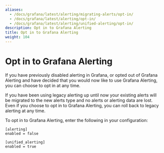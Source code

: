 ```yaml
---
aliases:
  - /docs/grafana/latest/alerting/migrating-alerts/opt-in/
  - /docs/grafana/latest/alerting/opt-in/
  - /docs/grafana/latest/alerting/unified-alerting/opt-in/
description: Opt in to Grafana Alerting
title: Opt in to Grafana Alerting
weight: 104
---
```


# Opt in to Grafana Alerting

If you have previously disabled alerting in Grafana, or opted out of Grafana Alerting and have decided that you would now like to use Grafana Alerting, you can choose to opt in at any time. 

If you have been using legacy alerting up until now your existing alerts will be migrated to the new alerts type and no alerts or alerting data are lost. Even if you choose to opt in to Grafana Alerting, you can roll back to legacy alerting at any time.  

To opt in to Grafana Alerting, enter the following in your configuration:
```
[alerting]
enabled = false

[unified_alerting]
enabled = true
```